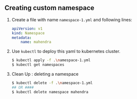 ## Creating custom namespace

1.  Create a file with name `namespace-1.yml` and following lines:

    ```yaml
    apiVersion: v1
    kind: Namespace
    metadata:
        name: mahendra
    ```

2.  Use `kubectl` to deploy this yaml to kubernetes cluster.

    ```bash
    $ kubectl apply -f .\namespace-1.yml
    $ kubectl get namespaces
    ```

3.  Clean Up : deleting a namespace

    ```bash
    $ kubectl delete -f .\namespace-1.yml
    ## OR ####
    $ kubectl delete namespace mahendra
    ```
